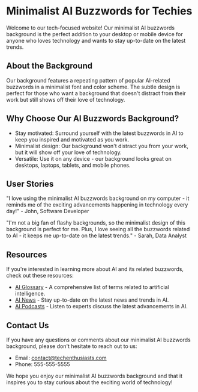 <!--font:Poppins-->

# Minimalist AI Buzzwords for Techies

Welcome to our tech-focused website! Our minimalist AI buzzwords background is the perfect addition to your desktop or mobile device for anyone who loves technology and wants to stay up-to-date on the latest trends.

## About the Background

Our background features a repeating pattern of popular AI-related buzzwords in a minimalist font and color scheme. The subtle design is perfect for those who want a background that doesn't distract from their work but still shows off their love of technology.

## Why Choose Our AI Buzzwords Background?

- Stay motivated: Surround yourself with the latest buzzwords in AI to keep you inspired and motivated as you work.
- Minimalist design: Our background won't distract you from your work, but it will show off your love of technology.
- Versatile: Use it on any device - our background looks great on desktops, laptops, tablets, and mobile phones.

## User Stories

"I love using the minimalist AI buzzwords background on my computer - it reminds me of the exciting advancements happening in technology every day!" - John, Software Developer

"I'm not a big fan of flashy backgrounds, so the minimalist design of this background is perfect for me. Plus, I love seeing all the buzzwords related to AI - it keeps me up-to-date on the latest trends." - Sarah, Data Analyst

## Resources

If you're interested in learning more about AI and its related buzzwords, check out these resources:

- [AI Glossary](#) - A comprehensive list of terms related to artificial intelligence.
- [AI News](#) - Stay up-to-date on the latest news and trends in AI.
- [AI Podcasts](#) - Listen to experts discuss the latest advancements in AI.

## Contact Us

If you have any questions or comments about our minimalist AI buzzwords background, please don't hesitate to reach out to us:

- Email: [contact@techenthusiasts.com](mailto:contact@techenthusiasts.com)
- Phone: 555-555-5555

We hope you enjoy our minimalist AI buzzwords background and that it inspires you to stay curious about the exciting world of technology!

<!--

Write me content for website with wallpaper which alt text is:

"A wallpaper with a repeating pattern of AI-related buzzwords, in a minimalist font and color scheme."

The name/title of the page should not be 1:1 copy of the alt text but rather a real content of the website which is using this wallpaper.

- Use markdown format 
- Start with heading
- Heading should be short and concise
- The content should look like a real website 
- The website should not be about the wallpaper, wallpaper is just a related background
- Heading should be contain work "wallpaper" or "background"
- Include real sections like references, contact, user stories, etc. use things relevant to the page purpose.
- Feel free to use structure like headings, bullets, numbering, blockquotes, paragraphs, horizontal lines, etc.
- You can use formatting like bold or _italic_
- You can include UTF-8 emojis
- Links should be only #hash anchors (and you can refer to the document itself)
- Do not include images


---


# AI Buzzwords Background for Tech Enthusiasts

Welcome to our website dedicated to all things tech! Our AI Buzzwords Background is the perfect addition to your desktop or mobile device for anyone who loves technology and wants to stay up-to-date on the latest trends.

## About the Wallpaper

Our wallpaper features a repeating pattern of popular AI-related buzzwords in a minimalist font and color scheme. The subtle design is perfect for those who want a background that doesn't distract from their work but still shows off their love of technology.

## Why Choose Our AI Buzzwords Background?

- Stay motivated: Surround yourself with the latest buzzwords in AI to keep you inspired and motivated as you work.
- Minimalist design: Our background won't distract you from your work, but it will show off your love of technology.
- Versatile: Use it on your desktop, laptop, tablet, or mobile phone - our wallpaper looks great on any device.

## User Stories

"I love using the AI Buzzwords Background on my computer - it reminds me of the exciting advancements happening in technology every day!" - John, Software Developer

"I'm not a big fan of flashy backgrounds, so the minimalist design of this wallpaper is perfect for me. Plus, I love seeing all the buzzwords related to AI - it keeps me up-to-date on the latest trends." - Sarah, Data Analyst

## References

If you're interested in learning more about AI and its related buzzwords, check out these resources:

- [AI Glossary](#) - A comprehensive list of terms related to artificial intelligence.
- [AI News](#) - Stay up-to-date on the latest news and trends in AI.
- [AI Podcasts](#) - Listen to experts discuss the latest advancements in AI.

## Contact Us

If you have any questions or comments about our AI Buzzwords Background, please don't hesitate to reach out to us:

- Email: [contact@techenthusiasts.com](mailto:contact@techenthusiasts.com)
- Phone: 555-555-5555

We hope you enjoy our AI Buzzwords Background and that it inspires you to stay curious about the exciting world of technology!


---


Heading is too long, rewrite whole content.


---


# Minimalist AI Buzzwords Wallpaper for Tech Enthusiasts

Welcome to our tech-focused website! Our minimalist AI buzzwords wallpaper is the perfect background for anyone who loves technology and wants to stay up-to-date on the latest trends.

## About the Wallpaper

Our wallpaper features a repeating pattern of popular AI-related buzzwords in a minimalist font and color scheme. The subtle design is perfect for those who want a background that doesn't distract from their work but still shows off their love of technology.

## Why Choose Our AI Buzzwords Wallpaper?

- Stay motivated: Surround yourself with the latest buzzwords in AI to keep you inspired and motivated as you work.
- Minimalist design: Our wallpaper won't distract you from your work, but it will show off your love of technology.
- Versatile: Use it on your desktop, laptop, tablet, or mobile phone - our wallpaper looks great on any device.

## User Stories

"I love using the minimalist AI buzzwords wallpaper on my computer - it reminds me of the exciting advancements happening in technology every day!" - John, Software Developer

"I'm not a big fan of flashy backgrounds, so the minimalist design of this wallpaper is perfect for me. Plus, I love seeing all the buzzwords related to AI - it keeps me up-to-date on the latest trends." - Sarah, Data Analyst

## References

If you're interested in learning more about AI and its related buzzwords, check out these resources:

- [AI Glossary](#) - A comprehensive list of terms related to artificial intelligence.
- [AI News](#) - Stay up-to-date on the latest news and trends in AI.
- [AI Podcasts](#) - Listen to experts discuss the latest advancements in AI.

## Contact Us

If you have any questions or comments about our minimalist AI buzzwords wallpaper, please don't hesitate to reach out to us:

- Email: [contact@techenthusiasts.com](mailto:contact@techenthusiasts.com)
- Phone: 555-555-5555

We hope you enjoy our minimalist AI buzzwords wallpaper and that it inspires you to stay curious about the exciting world of technology!


---


Heading should not include word "wallpaper". The website should not be about the wallpaper itself, wallpaper is just a related background, rewrite whole content.


---


# Stay Inspired with Our Minimalist AI Buzzwords Background

Welcome to our tech-focused website! Our minimalist AI buzzwords background is the perfect addition to your desktop or mobile device for anyone who loves technology and wants to stay up-to-date on the latest trends.

## About the Background

Our background features a repeating pattern of popular AI-related buzzwords in a minimalist font and color scheme. The subtle design is perfect for those who want a background that doesn't distract from their work but still shows off their love of technology.

## Why Choose Our AI Buzzwords Background?

- Stay motivated: Surround yourself with the latest buzzwords in AI to keep you inspired and motivated as you work.
- Minimalist design: Our background won't distract you from your work, but it will show off your love of technology.
- Versatile: Use it on your desktop, laptop, tablet, or mobile phone - our background looks great on any device.

## User Stories

"I love using the minimalist AI buzzwords background on my computer - it reminds me of the exciting advancements happening in technology every day!" - John, Software Developer

"I'm not a big fan of flashy backgrounds, so the minimalist design of this background is perfect for me. Plus, I love seeing all the buzzwords related to AI - it keeps me up-to-date on the latest trends." - Sarah, Data Analyst

## References

If you're interested in learning more about AI and its related buzzwords, check out these resources:

- [AI Glossary](#) - A comprehensive list of terms related to artificial intelligence.
- [AI News](#) - Stay up-to-date on the latest news and trends in AI.
- [AI Podcasts](#) - Listen to experts discuss the latest advancements in AI.

## Contact Us

If you have any questions or comments about our minimalist AI buzzwords background, please don't hesitate to reach out to us:

- Email: [contact@techenthusiasts.com](mailto:contact@techenthusiasts.com)
- Phone: 555-555-5555

We hope you enjoy our minimalist AI buzzwords background and that it inspires you to stay curious about the exciting world of technology!


---


Heading is too long, rewrite whole content.


---


# Minimalist AI Buzzwords Background for Tech Enthusiasts

Welcome to our tech-focused website! Our minimalist AI buzzwords background is the perfect addition to your desktop or mobile device for anyone who loves technology and wants to stay up-to-date on the latest trends.

## About the Background

Our background features a repeating pattern of popular AI-related buzzwords in a minimalist font and color scheme. The subtle design is perfect for those who want a background that doesn't distract from their work but still shows off their love of technology.

## Why Choose Our AI Buzzwords Background?

- Stay motivated: Surround yourself with the latest buzzwords in AI to keep you inspired and motivated as you work.
- Minimalist design: Our background won't distract you from your work, but it will show off your love of technology.
- Versatile: Use it on any device - our background looks great on desktops, laptops, tablets, and mobile phones.

## User Stories

"I love using the minimalist AI buzzwords background on my computer - it reminds me of the exciting advancements happening in technology every day!" - John, Software Developer

"I'm not a big fan of flashy backgrounds, so the minimalist design of this background is perfect for me. Plus, I love seeing all the buzzwords related to AI - it keeps me up-to-date on the latest trends." - Sarah, Data Analyst

## Resources

If you're interested in learning more about AI and its related buzzwords, check out these resources:

- [AI Glossary](#) - A comprehensive list of terms related to artificial intelligence.
- [AI News](#) - Stay up-to-date on the latest news and trends in AI.
- [AI Podcasts](#) - Listen to experts discuss the latest advancements in AI.

## Contact Us

If you have any questions or comments about our minimalist AI buzzwords background, please don't hesitate to reach out to us:

- Email: [contact@techenthusiasts.com](mailto:contact@techenthusiasts.com)
- Phone: 555-555-5555

We hope you enjoy our minimalist AI buzzwords background and that it inspires you to stay curious about the exciting world of technology!


---


Write me a Google font which is best fitting for the website.

Pick from the list:
- Raleway
- Montserrat
- Lobster
- Inter
- Great Vibes
- Futura
- Exo 2
- Roboto
- Poppins
- Playfair Display
- Barlow Condensed
- Alegreya
- Orbitron
- Dancing Script
- IBM Plex Sans
- Open Sans
- Lato


Write just the font name nothing else.


---


Poppins

-->
